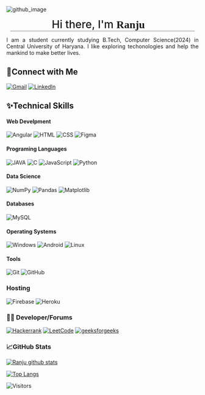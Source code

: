 
![github_image](https://github.com/Ranjukumari-202114/Ranjukumari-202114/assets/91342000/2d885949-b806-44eb-8275-f416e8a29dbf)
<h2 align="center" style="font-weight:500;font-size:28px;margin:10px;border-bottom:1px solid gray;">
        Hi there, I'm <span style="font-family:cursive;font-weight:900;">Ranju👋</span>
</h2>



<p style="text-align:justify;">
I am a student currently studying B.Tech, Computer Science(2024) in Central University of Haryana. I like exploring techonologies and help the mankind to make better lives.
</p>

## 🤘**Connect with Me**

[![Gmail](https://img.shields.io/badge/Gmail-D14836?style=flat&logo=gmail&logoColor=white)](https://mail.google.com/mail/u/0/?fs=1&tf=cm&source=mailto&to=kumariranju1606@gmail.com)
[![LinkedIn](https://img.shields.io/badge/linkedin-%230077B5.svg?style=flat&logo=linkedin&logoColor=white)](https://www.linkedin.com/in/rajranju/)


## ✨**Technical Skills**

#### Web Develpment

![Angular](https://img.shields.io/badge/angular-%2320232a.svg?style=for-the-badge&logo=angular&logoColor=%2361DAFB)
![HTML](https://img.shields.io/badge/html5-%23E34F26.svg?style=for-the-badge&logo=html5&logoColor=white)
![CSS](https://img.shields.io/badge/css3-%231572B6.svg?style=for-the-badge&logo=css3&logoColor=white)
![Figma](https://img.shields.io/badge/figma-%23F24E1E.svg?style=for-the-badge&logo=figma&logoColor=white)


#### Programing Languages

![JAVA](https://img.shields.io/badge/java-%2300599C.svg?style=for-the-badge&logo=java%2B%2B&logoColor=white)
![C](https://img.shields.io/badge/c-%2300599C.svg?style=for-the-badge&logo=c&logoColor=white)
![JavaScript](https://img.shields.io/badge/javascript-%23323330.svg?style=for-the-badge&logo=javascript&logoColor=%23F7DF1E)
![Python](https://img.shields.io/badge/python-3670A0?style=for-the-badge&logo=python&logoColor=ffdd54)

#### Data Science

![NumPy](https://img.shields.io/badge/numpy-%23013243.svg?style=for-the-badge&logo=numpy&logoColor=white)
![Pandas](https://img.shields.io/badge/pandas-%23150458.svg?style=for-the-badge&logo=pandas&logoColor=white)
![Matplotlib](https://img.shields.io/badge/Matplotlib-%23F7931E.svg?style=for-the-badge&logo=Matplotlib&logoColor=white)

#### Databases

![MySQL](https://img.shields.io/badge/mysql-%2300f.svg?style=for-the-badge&logo=mysql&logoColor=white)


#### Operating Systems

![Windows](https://img.shields.io/badge/Windows-0078D6?style=for-the-badge&logo=windows&logoColor=white)
![Android](https://img.shields.io/badge/Android-3DDC84?style=for-the-badge&logo=android&logoColor=white)
![Linux](https://img.shields.io/badge/Linux-FCC624?style=for-the-badge&logo=linux&logoColor=black)

#### Tools

![Git](https://img.shields.io/badge/git-%23F05033.svg?style=for-the-badge&logo=git&logoColor=white)
![GitHub](https://img.shields.io/badge/github-%23121011.svg?style=for-the-badge&logo=github&logoColor=white)

### Hosting
![Firebase](https://img.shields.io/badge/firebase-%23039BE5.svg?style=for-the-badge&logo=firebase)
![Heroku](https://img.shields.io/badge/heroku-%23430098.svg?style=for-the-badge&logo=heroku&logoColor=white)



### 🧑‍💻 Developer/Forums
[![Hackerrank](https://img.shields.io/badge/-Hackerrank-2EC866?style=for-the-badge&logo=HackerRank&logoColor=white)](https://www.hackerrank.com/kumariranju1606)
[![LeetCode](https://img.shields.io/badge/LeetCode-000000?style=for-the-badge&logo=LeetCode&logoColor=#d16c06)](https://leetcode.com/kumariranju1606/)
[![geeksforgeeks](https://img.shields.io/badge/geeksforgeeks-000000?style=for-the-badge&logo=geeksforgeeks&logoColor=#d16c06)](https://auth.geeksforgeeks.org/user/kumariranju1606/?utm_source=geeksforgeeks&utm_medium=my_profile&utm_campaign=auth_user)


### **📈GitHub Stats**

[![Ranju github stats](https://github-readme-stats.vercel.app/api?username=Ranjukumari-202114&show_icons=true)](https://github.com/Ranjukumari-202114)

[![Top Langs](https://github-readme-stats.vercel.app/api/top-langs/?username=Ranjukumari-202114&layout=compact&langs_count=10&hide=jupyter%20notebook)](https://github.com/Ranjukumari-202114)

![Visitors](https://visitor-badge.glitch.me/badge?page_id=Ranjukumari-202114.visitor-badge)

